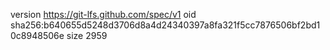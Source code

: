 version https://git-lfs.github.com/spec/v1
oid sha256:b640655d5248d3706d8a4d24340397a8fa321f5cc7876506bf2bd10c8948506e
size 2959
